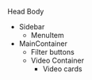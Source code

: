 Head
Body
- Sidebar
    * MenuItem
- MainContainer
    * Filter buttons
    * Video Container
        - Video cards
